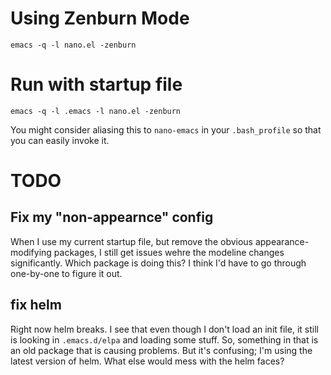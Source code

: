 # Using Zenburn Mode

`emacs -q -l nano.el -zenburn`

# Run with startup file

`emacs -q -l .emacs -l nano.el -zenburn`

You might consider aliasing this to `nano-emacs` in your `.bash_profile` so that you can
easily invoke it.

# TODO

## Fix my "non-appearnce" config

When I use my current startup file, but remove the obvious appearance-modifying
packages, I still get issues wehre the modeline changes significantly. Which package is
doing this? I think I'd have to go through one-by-one to figure it out.

## fix helm

Right now helm breaks. I see that even though I don't load an init file, it still is
looking in `.emacs.d/elpa` and loading some stuff. So, something in that is an old
package that is causing problems. But it's confusing; I'm using the latest version of
helm. What else would mess with the helm faces?

